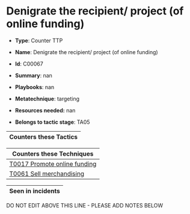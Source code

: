 # Denigrate the recipient/ project (of online funding)

* **Type**: Counter TTP

* **Name**: Denigrate the recipient/ project (of online funding)

* **Id**: C00067

* **Summary**: nan

* **Playbooks**: nan

* **Metatechnique**: targeting

* **Resources needed:** nan

* **Belongs to tactic stage**: TA05


| Counters these Tactics |
| ---------------------- |



| Counters these Techniques |
| ------------------------- |
| [T0017 Promote online funding](../techniques/T0017.md) |
| [T0061 Sell merchandising](../techniques/T0061.md) |



| Seen in incidents |
| ----------------- |


DO NOT EDIT ABOVE THIS LINE - PLEASE ADD NOTES BELOW